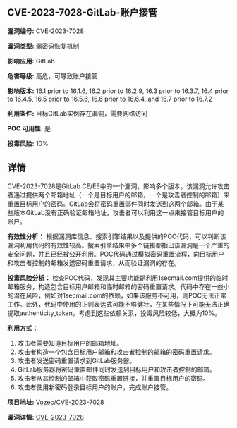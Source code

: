 ## CVE-2023-7028-GitLab-账户接管

**漏洞编号:** CVE-2023-7028

**漏洞类型:** 弱密码恢复机制

**影响应用:** GitLab

**危害等级:** 高危，可导致账户接管

**影响版本:** 16.1 prior to 16.1.6, 16.2 prior to 16.2.9, 16.3 prior to 16.3.7, 16.4 prior to 16.4.5, 16.5 prior to 16.5.6, 16.6 prior to 16.6.4, and 16.7 prior to 16.7.2

**利用条件:** 目标GitLab实例存在漏洞，需要网络访问

**POC 可用性:** 是

**投毒风险:** 10%

## 详情

CVE-2023-7028是GitLab CE/EE中的一个漏洞，影响多个版本。该漏洞允许攻击者通过提供两个邮箱地址（一个是目标用户的邮箱，一个是攻击者控制的邮箱）来重置目标用户的密码。GitLab会将密码重置邮件同时发送到这两个邮箱。由于某些版本GitLab没有正确验证邮箱地址，攻击者可以利用这一点来接管目标用户的账户。

**有效性分析：**
根据漏洞库信息、搜索引擎结果以及提供的POC代码，可以判断该漏洞利用代码的有效性较高。搜索引擎结果中多个链接都指出该漏洞是一个严重的安全问题，并且已经被公开利用。POC代码通过模拟密码重置流程，向目标用户和攻击者控制的邮箱发送密码重置请求，从而验证漏洞的存在。

**投毒风险分析：**
检查POC代码，发现其主要功能是利用1secmail.com提供的临时邮箱服务，构造包含目标用户邮箱和临时邮箱的密码重置请求。代码中存在一些小的潜在风险，例如对1secmail.com的依赖，如果该服务不可用，则POC无法正常工作。此外，代码中使用的正则表达式可能不够健壮，在某些情况下可能无法正确提取authenticity_token。考虑到这些依赖关系，投毒风险较低，大概为10%。

**利用方式：**
1.  攻击者需要知道目标用户的邮箱地址。
2.  攻击者构造一个包含目标用户邮箱和攻击者控制的邮箱的密码重置请求。
3.  攻击者发送密码重置请求到GitLab服务器。
4.  GitLab服务器将密码重置邮件同时发送到目标用户和攻击者控制的邮箱。
5.  攻击者从其控制的邮箱中获取密码重置链接，并重置目标用户的密码。
6.  攻击者使用新密码登录目标用户的账户，完成账户接管。

**项目地址:** [Vozec/CVE-2023-7028](https://github.com/Vozec/CVE-2023-7028)

**漏洞详情:** [CVE-2023-7028](https://nvd.nist.gov/vuln/detail/CVE-2023-7028)